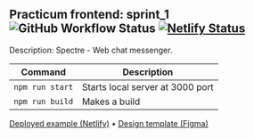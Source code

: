 <!--https://github.com/err415/middle.messenger.praktikum.yandex-->

## Practicum frontend: sprint_1 ![GitHub Workflow Status](https://img.shields.io/github/actions/workflow/status/err415/middle.messenger.praktikum.yandex/tests.yml) [![Netlify Status](https://api.netlify.com/api/v1/badges/fdd7d98d-0b8e-4a26-a36c-87dfe5f27e61/deploy-status)](https://sprint-1--rococo-palmier-5ca163.netlify.app/)

Description: Spectre - Web chat messenger.

| Command | Description |
| --- | --- |
| `npm run start` | Starts local server at 3000 port |
| `npm run build` | Makes a build |


[Deployed example (Netlify)](https://sprint-1--rococo-palmier-5ca163.netlify.app)
 • 
[Design template (Figma)](https://www.figma.com/file/EdoSUegESjsbXpGou9NNxg/Spectre?node-id=0%3A1&t=EwNsavKJJ63L8vEH-1)
